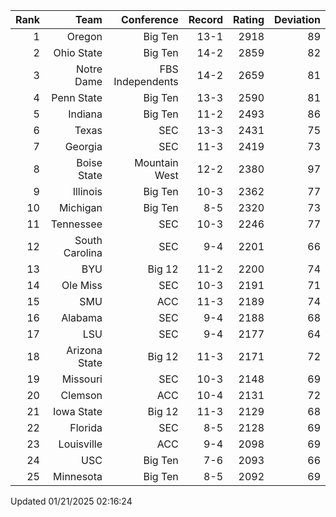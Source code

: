 | Rank  | Team                 | Conference           | Record   | Rating | Deviation |
| ---:  | ---:                 | ---:                 | ---:     | ---:   | ---:      |
| 1     | Oregon               | Big Ten              | 13-1     | 2918   | 89        |
| 2     | Ohio State           | Big Ten              | 14-2     | 2859   | 82        |
| 3     | Notre Dame           | FBS Independents     | 14-2     | 2659   | 81        |
| 4     | Penn State           | Big Ten              | 13-3     | 2590   | 81        |
| 5     | Indiana              | Big Ten              | 11-2     | 2493   | 86        |
| 6     | Texas                | SEC                  | 13-3     | 2431   | 75        |
| 7     | Georgia              | SEC                  | 11-3     | 2419   | 73        |
| 8     | Boise State          | Mountain West        | 12-2     | 2380   | 97        |
| 9     | Illinois             | Big Ten              | 10-3     | 2362   | 77        |
| 10    | Michigan             | Big Ten              | 8-5      | 2320   | 73        |
| 11    | Tennessee            | SEC                  | 10-3     | 2246   | 77        |
| 12    | South Carolina       | SEC                  | 9-4      | 2201   | 66        |
| 13    | BYU                  | Big 12               | 11-2     | 2200   | 74        |
| 14    | Ole Miss             | SEC                  | 10-3     | 2191   | 71        |
| 15    | SMU                  | ACC                  | 11-3     | 2189   | 74        |
| 16    | Alabama              | SEC                  | 9-4      | 2188   | 68        |
| 17    | LSU                  | SEC                  | 9-4      | 2177   | 64        |
| 18    | Arizona State        | Big 12               | 11-3     | 2171   | 72        |
| 19    | Missouri             | SEC                  | 10-3     | 2148   | 69        |
| 20    | Clemson              | ACC                  | 10-4     | 2131   | 72        |
| 21    | Iowa State           | Big 12               | 11-3     | 2129   | 68        |
| 22    | Florida              | SEC                  | 8-5      | 2128   | 69        |
| 23    | Louisville           | ACC                  | 9-4      | 2098   | 69        |
| 24    | USC                  | Big Ten              | 7-6      | 2093   | 66        |
| 25    | Minnesota            | Big Ten              | 8-5      | 2092   | 69        |

Updated 01/21/2025 02:16:24
